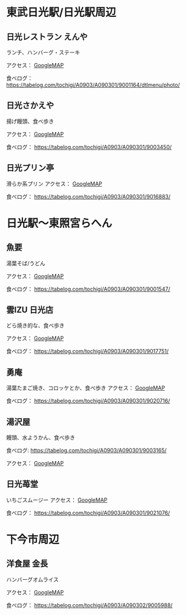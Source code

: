 # 東武日光駅/日光駅周辺
## 日光レストラン えんや
ランチ、ハンバーグ・ステーキ

アクセス：
[GoogleMAP](https://maps.google.com/maps?q=日光レストラン+えんや)

食べログ：
https://tabelog.com/tochigi/A0903/A090301/9001164/dtlmenu/photo/

## 日光さかえや
揚げ饅頭、食べ歩き

アクセス：
[GoogleMAP](https://maps.google.com/maps?q=日光さかえや)

食べログ：
https://tabelog.com/tochigi/A0903/A090301/9003450/

## 日光プリン亭
滑らか系プリン
アクセス：
[GoogleMAP](https://maps.google.com/maps?q=日光プリン亭+日光本店)

食べログ：
https://tabelog.com/tochigi/A0903/A090301/9016883/

# 日光駅～東照宮らへん
## 魚要
湯葉そば/うどん

アクセス：
[GoogleMAP](https://maps.google.com/maps?q=魚要+日光)

食べログ：
https://tabelog.com/tochigi/A0903/A090301/9001547/

## 雲IZU 日光店
どら焼き的な、食べ歩き

アクセス：
[GoogleMAP](https://maps.google.com/maps?q=雲IZU+日光店)

食べログ：
https://tabelog.com/tochigi/A0903/A090301/9017751/

## 勇庵
湯葉たまご焼き、コロッケとか、食べ歩き
アクセス：
[GoogleMAP](https://maps.google.com/maps?q=勇庵+日光)

食べログ：
https://tabelog.com/tochigi/A0903/A090301/9020716/

## 湯沢屋
饅頭、水ようかん、食べ歩き

食べログ:
https://tabelog.com/tochigi/A0903/A090301/9003165/

アクセス：
[GoogleMAP](https://maps.google.com/maps?q=日光+湯沢屋)

## 日光苺堂
いちごスムージー
アクセス：
[GoogleMAP](https://maps.google.com/maps?q=日光苺堂)

食べログ：
https://tabelog.com/tochigi/A0903/A090301/9021076/


# 下今市周辺
## 洋食屋 金長
ハンバーグオムライス

アクセス：
[GoogleMAP](https://maps.google.com/maps?q=洋食屋+金長)

食べログ：
https://tabelog.com/tochigi/A0903/A090302/9005988/
